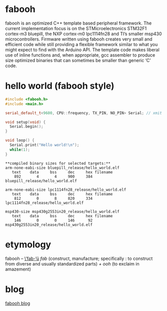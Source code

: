 # fabooh

fabooh is an optimized C++ template based peripheral framework.  The current implementation focus is on the STMicroelectronics STM32F1 cortex-m3 bluepill, the NXP cortex-m0 lpc1114fn28 and TI’s smaller msp430 microcontrollers.  Firmware written using fabooh creates very small and efficient code while still providing a flexible framework similar to what you might expect to find with the Arduino API.  The template code makes liberal use of inline functions and, when appropriate, gcc assembler to produce size optimized binaries that can sometimes be smaller than generic ‘C’ code.

# hello world (fabooh style)

```C++
#include <fabooh.h>
#include <main.h>

serial_default_t<9600, CPU::frequency, TX_PIN, NO_PIN> Serial; // xmit only serial

void setup(void) {
  Serial.begin();
}

void loop() {
  Serial.print("Hello world!\n");
  while(1);
}
```

```
**compiled binary sizes for selected targets:**
arm-none-eabi-size bluepill_release/hello_world.elf
   text	   data	    bss	    dec	    hex	filename
    892	      4	      4	    900	    384	bluepill_release/hello_world.elf

arm-none-eabi-size lpc1114fn28_release/hello_world.elf
   text	   data	    bss	    dec	    hex	filename
    812	      0	      8	    820	    334	lpc1114fn28_release/hello_world.elf

msp430-size msp430g2553in20_release/hello_world.elf
   text	   data	    bss	    dec	    hex	filename
    146	      0	      0	    146	     92	msp430g2553in20_release/hello_world.elf
```

# etymology

fabooh – [\’fab-‘ü](http://fabooh.com/wp-content/uploads/2013/04/fabooh.mp3?_=1)
*fab* (construct, manufacture; specifically : to construct from diverse and usually standardized parts)
*+*
*ooh* (to exclaim in amazement)

# blog 
[fabooh blog](http://fabooh.com)
